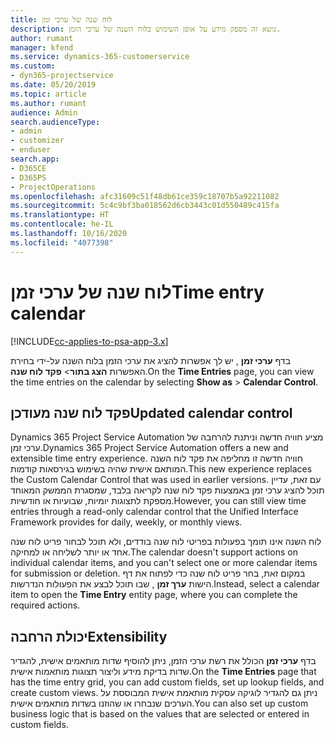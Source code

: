 ```yaml
---
title: לוח שנה של ערכי זמן
description: נושא זה מספק מידע על אופן השימוש בלוח השנה של ערכי הזמן.
author: rumant
manager: kfend
ms.service: dynamics-365-customerservice
ms.custom:
- dyn365-projectservice
ms.date: 05/20/2019
ms.topic: article
ms.author: rumant
audience: Admin
search.audienceType:
- admin
- customizer
- enduser
search.app:
- D365CE
- D365PS
- ProjectOperations
ms.openlocfilehash: afc31609c51f48db61ce359c18707b5a92211082
ms.sourcegitcommit: 5c4c9bf3ba018562d6cb3443c01d550489c415fa
ms.translationtype: HT
ms.contentlocale: he-IL
ms.lasthandoff: 10/16/2020
ms.locfileid: "4077398"
---
```

# <a name="time-entry-calendar"></a><span data-ttu-id="cae98-103">לוח שנה של ערכי זמן</span><span class="sxs-lookup"><span data-stu-id="cae98-103">Time entry calendar</span></span>

[!INCLUDE[cc-applies-to-psa-app-3.x](../includes/cc-applies-to-psa-app-3x.md)]

<span data-ttu-id="cae98-104">בדף **ערכי זמן** , יש לך אפשרות להציג את ערכי הזמן בלוח השנה על-ידי בחירת האפשרות **הצג בתור**\> **פקד לוח שנה**.</span><span class="sxs-lookup"><span data-stu-id="cae98-104">On the **Time Entries** page, you can view the time entries on the calendar by selecting **Show as** \> **Calendar Control**.</span></span>

## <a name="updated-calendar-control"></a><span data-ttu-id="cae98-105">פקד לוח שנה מעודכן</span><span class="sxs-lookup"><span data-stu-id="cae98-105">Updated calendar control</span></span>

<span data-ttu-id="cae98-106">Dynamics 365 Project Service Automation מציע חוויה חדשה וניתנת להרחבה של ערכי זמן.</span><span class="sxs-lookup"><span data-stu-id="cae98-106">Dynamics 365 Project Service Automation offers a new and extensible time entry experience.</span></span> <span data-ttu-id="cae98-107">חוויה חדשה זו מחליפה את פקד לוח השנה המותאם אישית שהיה בשימוש בגירסאות קודמות.</span><span class="sxs-lookup"><span data-stu-id="cae98-107">This new experience replaces the Custom Calendar Control that was used in earlier versions.</span></span> <span data-ttu-id="cae98-108">עם זאת, עדיין תוכל להציג ערכי זמן באמצעות פקד לוח שנה לקריאה בלבד, שמסגרת הממשק המאוחד מספקת לתצוגות יומיות, שבועיות או חודשיות.</span><span class="sxs-lookup"><span data-stu-id="cae98-108">However, you can still view time entries through a read-only calendar control that the Unified Interface Framework provides for daily, weekly, or monthly views.</span></span>

<span data-ttu-id="cae98-109">לוח השנה אינו תומך בפעולות בפריטי לוח שנה בודדים, ולא תוכל לבחור פריט לוח שנה אחד או יותר לשליחה או למחיקה.</span><span class="sxs-lookup"><span data-stu-id="cae98-109">The calendar doesn't support actions on individual calendar items, and you can't select one or more calendar items for submission or deletion.</span></span> <span data-ttu-id="cae98-110">במקום זאת, בחר פריט לוח שנה כדי לפתוח את דף הישות **ערך זמן** , שבו תוכל לבצע את הפעולות הנדרשות.</span><span class="sxs-lookup"><span data-stu-id="cae98-110">Instead, select a calendar item to open the **Time Entry** entity page, where you can complete the required actions.</span></span>

## <a name="extensibility"></a><span data-ttu-id="cae98-111">יכולת הרחבה</span><span class="sxs-lookup"><span data-stu-id="cae98-111">Extensibility</span></span>

<span data-ttu-id="cae98-112">בדף **ערכי זמן** הכולל את רשת ערכי הזמן, ניתן להוסיף שדות מותאמים אישית, להגדיר שדות בדיקת מידע וליצור תצוגות מותאמות אישית.</span><span class="sxs-lookup"><span data-stu-id="cae98-112">On the **Time Entries** page that has the time entry grid, you can add custom fields, set up lookup fields, and create custom views.</span></span> <span data-ttu-id="cae98-113">ניתן גם להגדיר לוגיקה עסקית מותאמת אישית המבוססת על הערכים שנבחרו או שהוזנו בשדות מותאמים אישית.</span><span class="sxs-lookup"><span data-stu-id="cae98-113">You can also set up custom business logic that is based on the values that are selected or entered in custom fields.</span></span>
